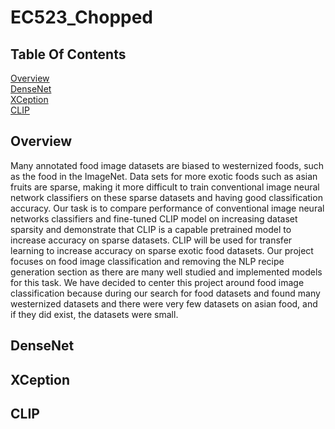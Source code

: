 # EC523_Chopped

## Table Of Contents
[Overview](#Overview)  
[DenseNet](#DenseNet)   
[XCeption](#XCeption)   
[CLIP](#CLIP) 

## Overview

Many annotated food image datasets are biased to westernized foods, such as the food in the ImageNet. Data sets for more exotic foods such as asian fruits are sparse, making it more difficult to train conventional image neural network classifiers on these sparse datasets and having good classification accuracy. Our task is to compare performance of conventional image neural networks classifiers and fine-tuned CLIP model on increasing dataset sparsity and demonstrate that CLIP is a capable pretrained model to increase accuracy on sparse datasets. CLIP will be used for transfer learning to increase accuracy on sparse exotic food datasets. Our project focuses on food image classification and removing the NLP recipe generation section as there are many well studied and implemented models for this task. We have decided to center this project around food image classification because during our search for food datasets and found many westernized datasets and there were very few datasets on asian food, and if they did exist, the datasets were small. 

## DenseNet



## XCeption



## CLIP



